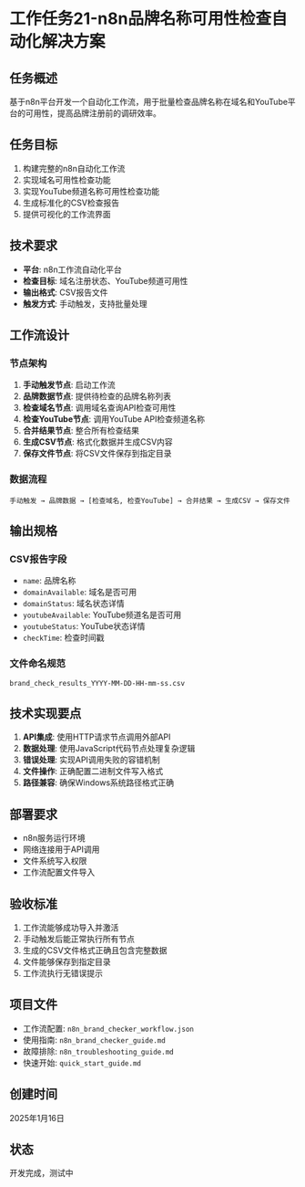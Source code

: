 # 工作任务21-n8n品牌名称可用性检查自动化解决方案

## 任务概述
基于n8n平台开发一个自动化工作流，用于批量检查品牌名称在域名和YouTube平台的可用性，提高品牌注册前的调研效率。

## 任务目标
1. 构建完整的n8n自动化工作流
2. 实现域名可用性检查功能
3. 实现YouTube频道名称可用性检查功能
4. 生成标准化的CSV检查报告
5. 提供可视化的工作流界面

## 技术要求
- **平台**: n8n工作流自动化平台
- **检查目标**: 域名注册状态、YouTube频道可用性
- **输出格式**: CSV报告文件
- **触发方式**: 手动触发，支持批量处理

## 工作流设计
### 节点架构
1. **手动触发节点**: 启动工作流
2. **品牌数据节点**: 提供待检查的品牌名称列表
3. **检查域名节点**: 调用域名查询API检查可用性
4. **检查YouTube节点**: 调用YouTube API检查频道名称
5. **合并结果节点**: 整合所有检查结果
6. **生成CSV节点**: 格式化数据并生成CSV内容
7. **保存文件节点**: 将CSV文件保存到指定目录

### 数据流程
```
手动触发 → 品牌数据 → [检查域名, 检查YouTube] → 合并结果 → 生成CSV → 保存文件
```

## 输出规格
### CSV报告字段
- `name`: 品牌名称
- `domainAvailable`: 域名是否可用
- `domainStatus`: 域名状态详情
- `youtubeAvailable`: YouTube频道名是否可用
- `youtubeStatus`: YouTube状态详情
- `checkTime`: 检查时间戳

### 文件命名规范
`brand_check_results_YYYY-MM-DD-HH-mm-ss.csv`

## 技术实现要点
1. **API集成**: 使用HTTP请求节点调用外部API
2. **数据处理**: 使用JavaScript代码节点处理复杂逻辑
3. **错误处理**: 实现API调用失败的容错机制
4. **文件操作**: 正确配置二进制文件写入格式
5. **路径兼容**: 确保Windows系统路径格式正确

## 部署要求
- n8n服务运行环境
- 网络连接用于API调用
- 文件系统写入权限
- 工作流配置文件导入

## 验收标准
1. 工作流能够成功导入并激活
2. 手动触发后能正常执行所有节点
3. 生成的CSV文件格式正确且包含完整数据
4. 文件能够保存到指定目录
5. 工作流执行无错误提示

## 项目文件
- 工作流配置: `n8n_brand_checker_workflow.json`
- 使用指南: `n8n_brand_checker_guide.md`
- 故障排除: `n8n_troubleshooting_guide.md`
- 快速开始: `quick_start_guide.md`

## 创建时间
2025年1月16日

## 状态
开发完成，测试中